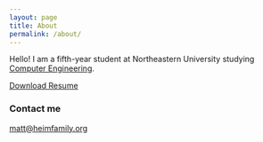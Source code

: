 ```yaml
---
layout: page
title: About
permalink: /about/
---
```


Hello! I am a fifth-year student at Northeastern University studying [Computer Engineering](https://en.wikipedia.org/wiki/Computer_engineering). 


[Download Resume](/assets/MatthewHeimResume.pdf)

### Contact me
[matt@heimfamily.org](mailto:matt@heimfamily.org)
